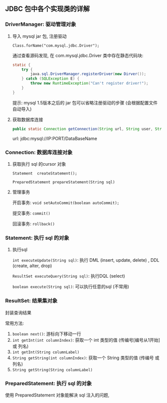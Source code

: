 ## JDBC 包中各个实现类的详解

### DriverManager: 驱动管理对象

1. 导入 mysql jar 包, 注册驱动

   `Class.forName("com.mysql.jdbc.Driver");`

   通过查看源码发现, 在 com.mysql.jdbc.Driver 类中存在静态代码块:

   ```java
   static {
       try {
           java.sql.DriverManager.registerDriver(new Dirver());
       } catch (SQLException E) {
           throw new RuntimeException("Can't register driver!");
       }
   }
   ```

   提示: mysql 1.5版本之后的 jar 包可以省略注册驱动的步骤 (会根据配置文件自动导入)

   

2. 获取数据库连接

   ```java
   public static Connection getConnection(String url, String user, String password)
   ```

   url: jdbc:mysql://IP:PORT/DataBaseName

   

### Connection: 数据库连接对象

1. 获取执行 sql 的cursor 对象

   `Statement  createStatement();`

   `PreparedStatement prepareStatement(String sql)`

   

2. 管理事务

   开启事务: `void setAutoCommit(boolean autoCommit);`

   提交事务: `commit()`

   回滚事务: `rollback()`



### Statement: 执行 sql 的对象

1. 执行sql

   `int executeUpdate(String sql)`: 执行 DML (insert, update, delete) ,  DDL (create, alter, drop) 

   `ResultSet executeQuery(String sql)`: 执行DQL (select)

   `boolean execute(String sql)`: 可以执行任意的sql (不常用)



### ResultSet: 结果集对象

封装查询结果

常用方法: 

1. `boolean next()`: 游标向下移动一行
2. `int getInt(int columnIndex)`: 获取一个 int 类型的值 (传编号[编号从1开始] 或 列名)
3. `int getInt(String columnLabel)`
4. `String getString(int columnIndex)`: 获取一个 String 类型的值 (传编号 或 列名)
5. `String getString(String columnLabel)`



### PreparedStatement: 执行 sql 的对象

使用 PreparedStatement 对象能解决 sql 注入的问题, 

